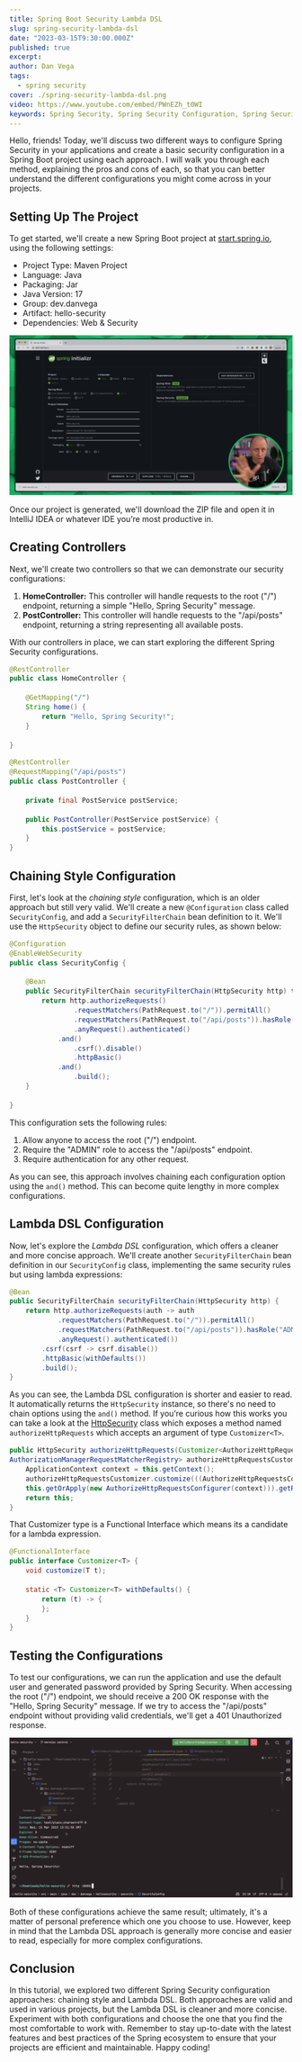 ```yaml
---
title: Spring Boot Security Lambda DSL
slug: spring-security-lambda-dsl
date: "2023-03-15T9:30:00.000Z"
published: true
excerpt:
author: Dan Vega
tags:
  - spring security
cover: ./spring-security-lambda-dsl.png
video: https://www.youtube.com/embed/PWnEZh_t0WI
keywords: Spring Security, Spring Security Configuration, Spring Security Lambda DSL
---
```


Hello, friends! Today, we'll discuss two different ways to configure Spring Security in your applications and create a basic security configuration in a Spring Boot project using each approach. I will walk you through each method, explaining the pros and cons of each, so that you can better understand the different configurations you might come across in your projects.

## Setting Up The Project

To get started, we'll create a new Spring Boot project at [start.spring.io](https://start.spring.io/), using the following settings:

- Project Type: Maven Project
- Language: Java
- Packaging: Jar
- Java Version: 17
- Group: dev.danvega
- Artifact: hello-security
- Dependencies: Web & Security

![Spring Initalizr](./spring-init.png)

Once our project is generated, we'll download the ZIP file and open it in IntelliJ IDEA or whatever IDE you’re most productive in.

## Creating Controllers

Next, we'll create two controllers so that we can demonstrate our security configurations:

1. **HomeController:** This controller will handle requests to the root ("/") endpoint, returning a simple "Hello, Spring Security" message.
2. **PostController:** This controller will handle requests to the "/api/posts" endpoint, returning a string representing all available posts.

With our controllers in place, we can start exploring the different Spring Security configurations.

```java
@RestController
public class HomeController {

    @GetMapping("/")
    String home() {
        return "Hello, Spring Security!";
    }

}
```

```java
@RestController
@RequestMapping("/api/posts")
public class PostController {

    private final PostService postService;

    public PostController(PostService postService) {
        this.postService = postService;
    }
}
```

## Chaining Style Configuration

First, let's look at the _chaining style_ configuration, which is an older approach but still very valid. We'll create a new `@Configuration` class called `SecurityConfig`, and add a `SecurityFilterChain` bean definition to it. We'll use the `HttpSecurity` object to define our security rules, as shown below:

```java
@Configuration
@EnableWebSecurity
public class SecurityConfig {

    @Bean
    public SecurityFilterChain securityFilterChain(HttpSecurity http) throws Exception {
        return http.authorizeRequests()
                .requestMatchers(PathRequest.to("/")).permitAll()
                .requestMatchers(PathRequest.to("/api/posts")).hasRole("ADMIN")
                .anyRequest().authenticated()
            .and()
                .csrf().disable()
                .httpBasic()
            .and()
                .build();
    }

}

```

This configuration sets the following rules:

1. Allow anyone to access the root ("/") endpoint.
2. Require the "ADMIN" role to access the "/api/posts" endpoint.
3. Require authentication for any other request.

As you can see, this approach involves chaining each configuration option using the `and()` method. This can become quite lengthy in more complex configurations.

## Lambda DSL Configuration

Now, let's explore the _Lambda DSL_ configuration, which offers a cleaner and more concise approach. We'll create another `SecurityFilterChain` bean definition in our `SecurityConfig` class, implementing the same security rules but using lambda expressions:

```java
@Bean
public SecurityFilterChain securityFilterChain(HttpSecurity http) {
    return http.authorizeRequests(auth -> auth
            .requestMatchers(PathRequest.to("/")).permitAll()
            .requestMatchers(PathRequest.to("/api/posts")).hasRole("ADMIN")
            .anyRequest().authenticated())
        .csrf(csrf -> csrf.disable())
        .httpBasic(withDefaults())
        .build();
}

```

As you can see, the Lambda DSL configuration is shorter and easier to read. It automatically returns the `HttpSecurity` instance, so there's no need to chain options using the `and()` method. If you’re curious how this works you can take a look at the [HttpSecurity](https://docs.spring.io/spring-security/site/docs/current/api/org/springframework/security/config/annotation/web/builders/HttpSecurity.html) class which exposes a method named `authorizeHttpRequests` which accepts an argument of type `Customizer<T>`.

```java
public HttpSecurity authorizeHttpRequests(Customizer<AuthorizeHttpRequestsConfigurer<HttpSecurity>.
AuthorizationManagerRequestMatcherRegistry> authorizeHttpRequestsCustomizer) throws Exception {
    ApplicationContext context = this.getContext();
    authorizeHttpRequestsCustomizer.customize(((AuthorizeHttpRequestsConfigurer)
    this.getOrApply(new AuthorizeHttpRequestsConfigurer(context))).getRegistry());
    return this;
}
```

That Customizer type is a Functional Interface which means its a candidate for a lambda expression.

```java
@FunctionalInterface
public interface Customizer<T> {
    void customize(T t);

    static <T> Customizer<T> withDefaults() {
        return (t) -> {
        };
    }
}
```

## Testing the Configurations

To test our configurations, we can run the application and use the default user and generated password provided by Spring Security. When accessing the root ("/") endpoint, we should receive a 200 OK response with the "Hello, Spring Security" message. If we try to access the "/api/posts" endpoint without providing valid credentials, we'll get a 401 Unauthorized response.

![Testing the Configuration](./test-config.png)

Both of these configurations achieve the same result; ultimately, it's a matter of personal preference which one you choose to use. However, keep in mind that the Lambda DSL approach is generally more concise and easier to read, especially for more complex configurations.

## Conclusion

In this tutorial, we explored two different Spring Security configuration approaches: chaining style and Lambda DSL. Both approaches are valid and used in various projects, but the Lambda DSL is cleaner and more concise. Experiment with both configurations and choose the one that you find the most comfortable to work with. Remember to stay up-to-date with the latest features and best practices of the Spring ecosystem to ensure that your projects are efficient and maintainable. Happy coding!

